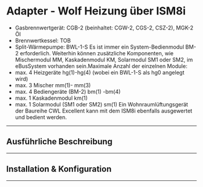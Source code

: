 # Adapter - Wolf Heizung über ISM8i


*   Gasbrennwertgerät: CGB-2 (beinhaltet: CGW-2, CGS-2, CSZ-2), MGK-2 Öl
*   Brennwertkessel: TOB
*   Split-Wärmepumpe: BWL-1-S Es ist immer ein System-Bedienmodul BM-2 erforderlich. Weiterhin können zusätzliche Komponenten, wie Mischermodul MM, Kaskadenmodul KM, Solarmodul SM1 oder SM2, im eBusSystem vorhanden sein.Maximale Anzahl der einzelnen Module:
*   max. 4 Heizgeräte hg(1)-hg(4) (wobei ein BWL-1-S als hg0 angelegt wird)
*   max. 3 Mischer mm(1)- mm(3)
*   max. 4 Bediengeräte (BM-2) bm(1) -bm(4)
*   max. 1 Kaskadenmodul km(1)
*   max. 1 Solarmodul (SM1 oder SM2) sm(1) Ein Wohnraumlüftungsgerät der Baureihe CWL Excellent kann mit dem ISM8i ebenfalls ausgewertet und bedient werden.




* * *

## Ausführliche Beschreibung

* * *

## Installation & Konfiguration

* * *